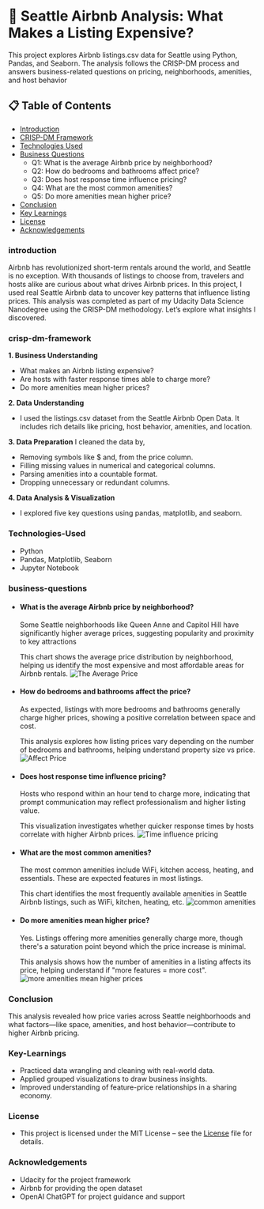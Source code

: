 # 🏡 Seattle Airbnb Analysis: What Makes a Listing Expensive?
This project explores Airbnb listings.csv data for Seattle using Python, Pandas, and Seaborn. The analysis follows the CRISP-DM process and answers business-related questions on pricing, neighborhoods, amenities, and host behavior

## 📋 Table of Contents
- [Introduction](#introduction)
- [CRISP-DM Framework](#crisp-dm-framework)
- [Technologies Used](#Technologies-Used)
- [Business Questions](#business-questions)
  - Q1: What is the average Airbnb price by neighborhood?
  - Q2: How do bedrooms and bathrooms affect price?
  - Q3: Does host response time influence pricing?
  - Q4: What are the most common amenities?
  - Q5: Do more amenities mean higher price?
- [Conclusion](#conclusion)
- [Key Learnings](#Key-Learnings)
- [License](#License)
- [Acknowledgements](#Acknowledgements)
  
### introduction
Airbnb has revolutionized short-term rentals around the world, and Seattle is no exception. With thousands of listings to choose from, travelers and hosts alike are curious about what drives Airbnb prices. In this project, I used real Seattle Airbnb data to uncover key patterns that influence listing prices.
This analysis was completed as part of my Udacity Data Science Nanodegree using the CRISP-DM methodology. Let’s explore what insights I discovered.

### crisp-dm-framework
**1. Business Understanding**
 - What makes an Airbnb listing expensive?
 - Are hosts with faster response times able to charge more?
 - Do more amenities mean higher prices?

**2. Data Understanding**
- I used the listings.csv dataset from the Seattle Airbnb Open Data. It includes rich details like pricing, host behavior, amenities, and location.

**3. Data Preparation** 
I cleaned the data by,
- Removing symbols like $ and, from the price column.
- Filling missing values in numerical and categorical columns.
- Parsing amenities into a countable format.
- Dropping unnecessary or redundant columns.

**4. Data Analysis & Visualization**
- I explored five key questions using pandas, matplotlib, and seaborn.

### Technologies-Used
- Python
- Pandas, Matplotlib, Seaborn
- Jupyter Notebook

### business-questions
- #### What is the average Airbnb price by neighborhood?
  Some Seattle neighborhoods like Queen Anne and Capitol Hill have significantly higher average prices, suggesting popularity and proximity to key attractions

  This chart shows the average price distribution by neighborhood, helping us identify the most expensive and most affordable areas for Airbnb rentals.
  ![The Average Price](Image/Question-1.png)
- #### How do bedrooms and bathrooms affect the price?
  As expected, listings with more bedrooms and bathrooms generally charge higher prices, showing a positive correlation between space and cost.

  This analysis explores how listing prices vary depending on the number of bedrooms and bathrooms, helping understand property size vs price.
  ![Affect Price](Image/Question-2.jfif)
- #### Does host response time influence pricing?
  Hosts who respond within an hour tend to charge more, indicating that prompt communication may reflect professionalism and higher listing value.

  This visualization investigates whether quicker response times by hosts correlate with higher Airbnb prices.
  ![Time influence pricing](Image/Question-4.jfif)
- #### What are the most common amenities?
  The most common amenities include WiFi, kitchen access, heating, and essentials. These are expected features in most listings.
  
  This chart identifies the most frequently available amenities in Seattle Airbnb listings, such as WiFi, kitchen, heating, etc.
  ![common amenities](Image/Question-3.jfif)
- #### Do more amenities mean higher price?
  Yes. Listings offering more amenities generally charge more, though there's a saturation point beyond which the price increase is minimal.
  
  This analysis shows how the number of amenities in a listing affects its price, helping understand if "more features = more cost".
 ![more amenities mean higher prices](Image/Question-5.jfif)

### Conclusion
  This analysis revealed how price varies across Seattle neighborhoods and what factors—like space, amenities, and host behavior—contribute to higher Airbnb pricing.

### Key-Learnings
- Practiced data wrangling and cleaning with real-world data.
- Applied grouped visualizations to draw business insights.
- Improved understanding of feature-price relationships in a sharing economy.
  
### License
- This project is licensed under the MIT License – see the [License](License.txt) file for details.

### Acknowledgements
- Udacity for the project framework
- Airbnb for providing the open dataset
- OpenAI ChatGPT for project guidance and support




